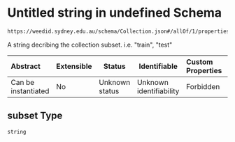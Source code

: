 # Untitled string in undefined Schema

```txt
https://weedid.sydney.edu.au/schema/Collection.json#/allOf/1/properties/subset
```

A string decribing the collection subset.
i.e. "train", "test"


| Abstract            | Extensible | Status         | Identifiable            | Custom Properties | Additional Properties | Access Restrictions | Defined In                                                                    |
| :------------------ | ---------- | -------------- | ----------------------- | :---------------- | --------------------- | ------------------- | ----------------------------------------------------------------------------- |
| Can be instantiated | No         | Unknown status | Unknown identifiability | Forbidden         | Allowed               | none                | [Collection.schema.json\*](out/Collection.schema.json "open original schema") |

## subset Type

`string`
